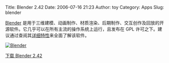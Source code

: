 Title: Blender 2.42
Date: 2006-07-16 21:23
Author: toy
Category: Apps
Slug: blender

[Blender](http://www.blender.org)
是用于三维建模、动画制作、材质渲染、后期制作、交互创作及回放的开源软件。它几乎可以在所有主流的操作系统上运行，且发布在
GPL
许可之下。建议通过查阅其[详细特性](http://www.blender.org/cms/Features.155.0.html)来全面了解该软件。

[![Blender](http://i.linuxtoy.org/i/blender_s.jpg)](http://i.linuxtoy.org/i/blender.jpg)

[下载 Blender
2.42](http://download.blender.org/source/blender-2.42.tar.gz)
